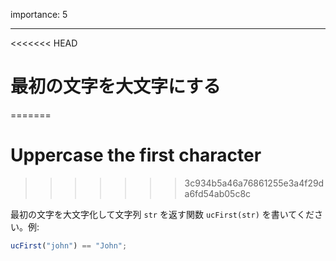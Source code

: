 importance: 5

---

<<<<<<< HEAD
# 最初の文字を大文字にする
=======
# Uppercase the first character
>>>>>>> 3c934b5a46a76861255e3a4f29da6fd54ab05c8c

最初の文字を大文字化して文字列 `str` を返す関数 `ucFirst(str)` を書いてください。例:

```js
ucFirst("john") == "John";
```
